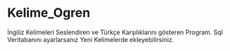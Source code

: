 # Kelime_Ogren
İngiliz Kelimeleri Seslendiren ve Türkçe Karşılıklarını gösteren Program. Sql Veritabanını ayarlarsanız Yeni Kelimelerde ekleyebilirsiniz.
